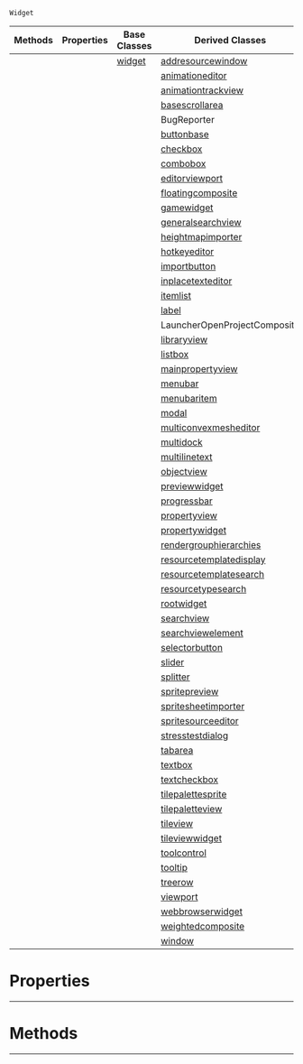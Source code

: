  `Widget`

|Methods|Properties|Base Classes|Derived Classes|
|---|---|---|---|
| | |[widget](https://github.com/ArendDanielek/ZeroDocsTest/blob/master/code_reference/class_reference/widget.markdown)|[addresourcewindow](https://github.com/ArendDanielek/ZeroDocsTest/blob/master/code_reference/class_reference/addresourcewindow.markdown)|
| | | |[animationeditor](https://github.com/ArendDanielek/ZeroDocsTest/blob/master/code_reference/class_reference/animationeditor.markdown)|
| | | |[animationtrackview](https://github.com/ArendDanielek/ZeroDocsTest/blob/master/code_reference/class_reference/animationtrackview.markdown)|
| | | |[basescrollarea](https://github.com/ArendDanielek/ZeroDocsTest/blob/master/code_reference/class_reference/basescrollarea.markdown)|
| | | |BugReporter|
| | | |[buttonbase](https://github.com/ArendDanielek/ZeroDocsTest/blob/master/code_reference/class_reference/buttonbase.markdown)|
| | | |[checkbox](https://github.com/ArendDanielek/ZeroDocsTest/blob/master/code_reference/class_reference/checkbox.markdown)|
| | | |[combobox](https://github.com/ArendDanielek/ZeroDocsTest/blob/master/code_reference/class_reference/combobox.markdown)|
| | | |[editorviewport](https://github.com/ArendDanielek/ZeroDocsTest/blob/master/code_reference/class_reference/editorviewport.markdown)|
| | | |[floatingcomposite](https://github.com/ArendDanielek/ZeroDocsTest/blob/master/code_reference/class_reference/floatingcomposite.markdown)|
| | | |[gamewidget](https://github.com/ArendDanielek/ZeroDocsTest/blob/master/code_reference/class_reference/gamewidget.markdown)|
| | | |[generalsearchview](https://github.com/ArendDanielek/ZeroDocsTest/blob/master/code_reference/class_reference/generalsearchview.markdown)|
| | | |[heightmapimporter](https://github.com/ArendDanielek/ZeroDocsTest/blob/master/code_reference/class_reference/heightmapimporter.markdown)|
| | | |[hotkeyeditor](https://github.com/ArendDanielek/ZeroDocsTest/blob/master/code_reference/class_reference/hotkeyeditor.markdown)|
| | | |[importbutton](https://github.com/ArendDanielek/ZeroDocsTest/blob/master/code_reference/class_reference/importbutton.markdown)|
| | | |[inplacetexteditor](https://github.com/ArendDanielek/ZeroDocsTest/blob/master/code_reference/class_reference/inplacetexteditor.markdown)|
| | | |[itemlist](https://github.com/ArendDanielek/ZeroDocsTest/blob/master/code_reference/class_reference/itemlist.markdown)|
| | | |[label](https://github.com/ArendDanielek/ZeroDocsTest/blob/master/code_reference/class_reference/label.markdown)|
| | | |LauncherOpenProjectComposite|
| | | |[libraryview](https://github.com/ArendDanielek/ZeroDocsTest/blob/master/code_reference/class_reference/libraryview.markdown)|
| | | |[listbox](https://github.com/ArendDanielek/ZeroDocsTest/blob/master/code_reference/class_reference/listbox.markdown)|
| | | |[mainpropertyview](https://github.com/ArendDanielek/ZeroDocsTest/blob/master/code_reference/class_reference/mainpropertyview.markdown)|
| | | |[menubar](https://github.com/ArendDanielek/ZeroDocsTest/blob/master/code_reference/class_reference/menubar.markdown)|
| | | |[menubaritem](https://github.com/ArendDanielek/ZeroDocsTest/blob/master/code_reference/class_reference/menubaritem.markdown)|
| | | |[modal](https://github.com/ArendDanielek/ZeroDocsTest/blob/master/code_reference/class_reference/modal.markdown)|
| | | |[multiconvexmesheditor](https://github.com/ArendDanielek/ZeroDocsTest/blob/master/code_reference/class_reference/multiconvexmesheditor.markdown)|
| | | |[multidock](https://github.com/ArendDanielek/ZeroDocsTest/blob/master/code_reference/class_reference/multidock.markdown)|
| | | |[multilinetext](https://github.com/ArendDanielek/ZeroDocsTest/blob/master/code_reference/class_reference/multilinetext.markdown)|
| | | |[objectview](https://github.com/ArendDanielek/ZeroDocsTest/blob/master/code_reference/class_reference/objectview.markdown)|
| | | |[previewwidget](https://github.com/ArendDanielek/ZeroDocsTest/blob/master/code_reference/class_reference/previewwidget.markdown)|
| | | |[progressbar](https://github.com/ArendDanielek/ZeroDocsTest/blob/master/code_reference/class_reference/progressbar.markdown)|
| | | |[propertyview](https://github.com/ArendDanielek/ZeroDocsTest/blob/master/code_reference/class_reference/propertyview.markdown)|
| | | |[propertywidget](https://github.com/ArendDanielek/ZeroDocsTest/blob/master/code_reference/class_reference/propertywidget.markdown)|
| | | |[rendergrouphierarchies](https://github.com/ArendDanielek/ZeroDocsTest/blob/master/code_reference/class_reference/rendergrouphierarchies.markdown)|
| | | |[resourcetemplatedisplay](https://github.com/ArendDanielek/ZeroDocsTest/blob/master/code_reference/class_reference/resourcetemplatedisplay.markdown)|
| | | |[resourcetemplatesearch](https://github.com/ArendDanielek/ZeroDocsTest/blob/master/code_reference/class_reference/resourcetemplatesearch.markdown)|
| | | |[resourcetypesearch](https://github.com/ArendDanielek/ZeroDocsTest/blob/master/code_reference/class_reference/resourcetypesearch.markdown)|
| | | |[rootwidget](https://github.com/ArendDanielek/ZeroDocsTest/blob/master/code_reference/class_reference/rootwidget.markdown)|
| | | |[searchview](https://github.com/ArendDanielek/ZeroDocsTest/blob/master/code_reference/class_reference/searchview.markdown)|
| | | |[searchviewelement](https://github.com/ArendDanielek/ZeroDocsTest/blob/master/code_reference/class_reference/searchviewelement.markdown)|
| | | |[selectorbutton](https://github.com/ArendDanielek/ZeroDocsTest/blob/master/code_reference/class_reference/selectorbutton.markdown)|
| | | |[slider](https://github.com/ArendDanielek/ZeroDocsTest/blob/master/code_reference/class_reference/slider.markdown)|
| | | |[splitter](https://github.com/ArendDanielek/ZeroDocsTest/blob/master/code_reference/class_reference/splitter.markdown)|
| | | |[spritepreview](https://github.com/ArendDanielek/ZeroDocsTest/blob/master/code_reference/class_reference/spritepreview.markdown)|
| | | |[spritesheetimporter](https://github.com/ArendDanielek/ZeroDocsTest/blob/master/code_reference/class_reference/spritesheetimporter.markdown)|
| | | |[spritesourceeditor](https://github.com/ArendDanielek/ZeroDocsTest/blob/master/code_reference/class_reference/spritesourceeditor.markdown)|
| | | |[stresstestdialog](https://github.com/ArendDanielek/ZeroDocsTest/blob/master/code_reference/class_reference/stresstestdialog.markdown)|
| | | |[tabarea](https://github.com/ArendDanielek/ZeroDocsTest/blob/master/code_reference/class_reference/tabarea.markdown)|
| | | |[textbox](https://github.com/ArendDanielek/ZeroDocsTest/blob/master/code_reference/class_reference/textbox.markdown)|
| | | |[textcheckbox](https://github.com/ArendDanielek/ZeroDocsTest/blob/master/code_reference/class_reference/textcheckbox.markdown)|
| | | |[tilepalettesprite](https://github.com/ArendDanielek/ZeroDocsTest/blob/master/code_reference/class_reference/tilepalettesprite.markdown)|
| | | |[tilepaletteview](https://github.com/ArendDanielek/ZeroDocsTest/blob/master/code_reference/class_reference/tilepaletteview.markdown)|
| | | |[tileview](https://github.com/ArendDanielek/ZeroDocsTest/blob/master/code_reference/class_reference/tileview.markdown)|
| | | |[tileviewwidget](https://github.com/ArendDanielek/ZeroDocsTest/blob/master/code_reference/class_reference/tileviewwidget.markdown)|
| | | |[toolcontrol](https://github.com/ArendDanielek/ZeroDocsTest/blob/master/code_reference/class_reference/toolcontrol.markdown)|
| | | |[tooltip](https://github.com/ArendDanielek/ZeroDocsTest/blob/master/code_reference/class_reference/tooltip.markdown)|
| | | |[treerow](https://github.com/ArendDanielek/ZeroDocsTest/blob/master/code_reference/class_reference/treerow.markdown)|
| | | |[viewport](https://github.com/ArendDanielek/ZeroDocsTest/blob/master/code_reference/class_reference/viewport.markdown)|
| | | |[webbrowserwidget](https://github.com/ArendDanielek/ZeroDocsTest/blob/master/code_reference/class_reference/webbrowserwidget.markdown)|
| | | |[weightedcomposite](https://github.com/ArendDanielek/ZeroDocsTest/blob/master/code_reference/class_reference/weightedcomposite.markdown)|
| | | |[window](https://github.com/ArendDanielek/ZeroDocsTest/blob/master/code_reference/class_reference/window.markdown)|


 #  Properties


---  
 #  Methods


---  
 
  
  
  
  
  
  
  

 